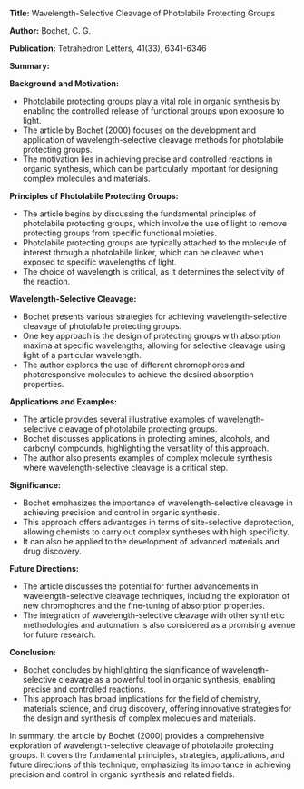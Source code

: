 **Title:** Wavelength-Selective Cleavage of Photolabile Protecting Groups

**Author:** Bochet, C. G.

**Publication:** Tetrahedron Letters, 41(33), 6341-6346

**Summary:**

**Background and Motivation:**

- Photolabile protecting groups play a vital role in organic synthesis by enabling the controlled release of functional groups upon exposure to light.
- The article by Bochet (2000) focuses on the development and application of wavelength-selective cleavage methods for photolabile protecting groups.
- The motivation lies in achieving precise and controlled reactions in organic synthesis, which can be particularly important for designing complex molecules and materials.

**Principles of Photolabile Protecting Groups:**

- The article begins by discussing the fundamental principles of photolabile protecting groups, which involve the use of light to remove protecting groups from specific functional moieties.
- Photolabile protecting groups are typically attached to the molecule of interest through a photolabile linker, which can be cleaved when exposed to specific wavelengths of light.
- The choice of wavelength is critical, as it determines the selectivity of the reaction.

**Wavelength-Selective Cleavage:**

- Bochet presents various strategies for achieving wavelength-selective cleavage of photolabile protecting groups.
- One key approach is the design of protecting groups with absorption maxima at specific wavelengths, allowing for selective cleavage using light of a particular wavelength.
- The author explores the use of different chromophores and photoresponsive molecules to achieve the desired absorption properties.

**Applications and Examples:**

- The article provides several illustrative examples of wavelength-selective cleavage of photolabile protecting groups.
- Bochet discusses applications in protecting amines, alcohols, and carbonyl compounds, highlighting the versatility of this approach.
- The author also presents examples of complex molecule synthesis where wavelength-selective cleavage is a critical step.

**Significance:**

- Bochet emphasizes the importance of wavelength-selective cleavage in achieving precision and control in organic synthesis.
- This approach offers advantages in terms of site-selective deprotection, allowing chemists to carry out complex syntheses with high specificity.
- It can also be applied to the development of advanced materials and drug discovery.

**Future Directions:**

- The article discusses the potential for further advancements in wavelength-selective cleavage techniques, including the exploration of new chromophores and the fine-tuning of absorption properties.
- The integration of wavelength-selective cleavage with other synthetic methodologies and automation is also considered as a promising avenue for future research.

**Conclusion:**

- Bochet concludes by highlighting the significance of wavelength-selective cleavage as a powerful tool in organic synthesis, enabling precise and controlled reactions.
- This approach has broad implications for the field of chemistry, materials science, and drug discovery, offering innovative strategies for the design and synthesis of complex molecules and materials.

In summary, the article by Bochet (2000) provides a comprehensive exploration of wavelength-selective cleavage of photolabile protecting groups. It covers the fundamental principles, strategies, applications, and future directions of this technique, emphasizing its importance in achieving precision and control in organic synthesis and related fields.